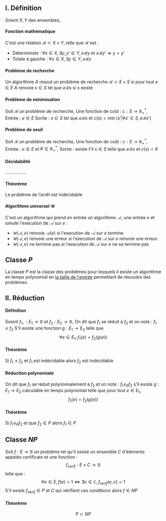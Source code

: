 ## I. Définition
Soient $X, Y$ des ensembles, 
#### Fonction mathématique
C'est une relation $\mathcal{R} \subset X \times Y$, telle que $\mathcal{R}$ est : 
- Déterministe : $\forall x \in X, \exists y, y' \in Y, x \mathcal{R}y \text{ et } x \mathcal{R} y'\Rightarrow y = y'$
- Totale à gauche : $\forall x \in X, \exists y \in Y, x \mathcal{R} y$

#### Problème de recherche
Un algorithme $A$ résout un problème de recherche $\mathcal{R} \subset E \times S$ si pour tout $e \in E$ $A$ renvoie $s \in S$ tel que $e \mathcal{R} s$ si $s$ existe

#### Problème de minimisation
Soit $\mathcal{R}$ un problème de recherche, 
Une fonction de coût : $c: S \to \mathbb{R}_{+}^{*}$, 
Entrée : $e \in E$
Sortie : $s \in S$ tel que $e\mathcal{R} s$ et $c(s) = \min\{ s' | \forall s' \in S, e\mathcal{R}s' \}$

#### Problème de seuil
Soit $\mathcal{R}$ un problème de recherche, 
Une fonction de coût : $c: S \to \mathbb{R}_{+}^{*}$, 
Entrée : $e \in E$ et $K \in \mathbb{R}_{+}^{*}$, 
Sortie : existe t'il $s \in S$ telle que $e\mathcal{R}s$ et $c(s) < K$

#### Décidabilité
.................

#### Théorème
Le problème de l’arrêt est indécidable

#### Algorithme universel $\mathcal{U}$
C'est un algorithme qui prend en entrée un algorithme $\mathcal{A}$, une entrée $e$ et simule l'execution de $\mathcal{A}$ sur $e$ : 
- $\mathcal{U}(\mathcal{A}, e)$ renvoie $\mathcal{A}(e)$ si l'execution de $\mathcal{A}$ sur $e$ termine
- $\mathcal{U}(\mathcal{A}, e)$ renvoie une erreur si l'execution de $\mathcal{A}$ sur $e$ renvoie une erreur. 
- $\mathcal{U}(\mathcal{A}, e)$ ne termine pas si l'execution de $\mathcal{A}$ sur $e$ ne se termine pas

## Classe $P$
La classe $P$ est la classe des problèmes pour lesquels il existe un algorithme en temps polynomial en <u>la taille de l'entrée</u> permettant de résoudre des problèmes. 

## II. Réduction
#### Définition
Soient $f_{1}, : E_{1} \to \mathbb{B}$ et $f_{2} : E_{2}\to \mathbb{B}$, 
On dit que $f_{1}$ se réduit à $f_{2}$ et on note : $f_{1} \leq f_{2}$
S'il existe une fonction $g : E_{1} \to E_{2}$ telle que 
$$\forall e \in E_{1}, f_{1}(e) = f_{2}(g(e))$$

#### Théorème
Si $f_{1}\leq f_{2}$ et $f_{1}$ est indécidable alors $f_{2}$ est indécidable

#### Réduction polynomiale
On dit que $f_{1}$ se réduit polynomialement à $f_{2}$ et on note : $f_{1}\leq_{P}f_{2}$ s'il existe $g:E_{1} \to E_{2}$ calculable en temps polynomial telle que pour tout $e \in E_{1}$, 
$$f_{1}(e) = f_{2}(g(e))$$

#### Théorème
Si $f_{1} \leq_{P} f_{2}$ et que $f_{2} \in P$ alors $f_{1} \in P$

## Classe $NP$
Soit $f : E \to \mathbb{B}$ un problème tel qu'il existe un ensemble $C$ d'éléments appelés certificats et une fonction : 
$$f_{verif} : E \times C \to \mathbb{B}  $$
telle que : 
$$\forall e \in E, f(e) = 1 \Leftrightarrow \exists c \in \mathbb{C}, f_{verif}(e, c) = 1$$
S'il existe $f_{verif} \in P$ et $C$ qui vérifient ces conditions alors $f \in NP$

#### Théorème
$$P \subset NP$$

#### 